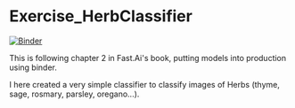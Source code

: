 # Exercise_HerbClassifier
[![Binder](https://mybinder.org/badge_logo.svg)](https://mybinder.org/v2/gh/SRSteinkamp/Exercise_HerbClassifier/voila/render/HerbClassifier.ipynb)

This is following chapter 2 in Fast.Ai's book, putting models into production using binder. 

I here created a very simple classifier to classify images of Herbs (thyme, sage, rosmary, parsley, oregano...).
